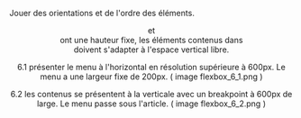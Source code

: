 Jouer des orientations et de l'ordre des éléments. <header> et <footer> ont une hauteur fixe, les éléments contenus 
dans <main> doivent s'adapter à l'espace vertical libre.

6.1 présenter le menu à l'horizontal en résolution supérieure à 600px. Le menu a une largeur fixe de 200px.
    ( image flexbox_6_1.png )
    
6.2 les contenus se présentent à la verticale avec un breakpoint à 600px de large. Le menu passe sous l'article.
    ( image flexbox_6_2.png )    